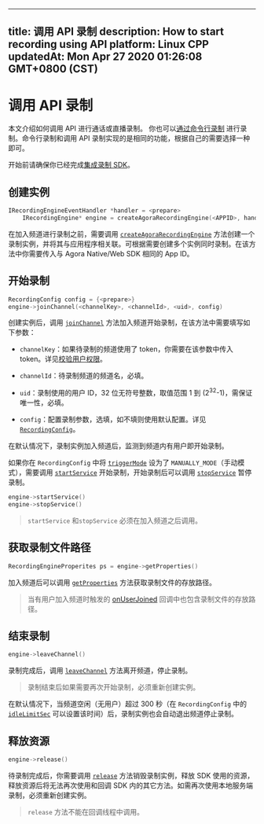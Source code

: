 
---
title: 调用 API 录制
description: How to start recording using API
platform: Linux CPP
updatedAt: Mon Apr 27 2020 01:26:08 GMT+0800 (CST)
---
# 调用 API 录制
本文介绍如何调用 API 进行通话或直播录制。 你也可以[通过命令行录制](../../cn/Recording/recording_cmd_cpp.md) 进行录制。命令行录制和调用 API 录制实现的是相同的功能，根据自己的需要选择一种即可。

开始前请确保你已经完成[集成录制 SDK](../../cn/Recording/recording_integrate_cpp.md)。

## 创建实例

```c++
IRecordingEngineEventHandler *handler = <prepare>
	IRecordingEngine* engine = createAgoraRecordingEngine(<APPID>, handler)
```

在加入频道进行录制之前，需要调用 [`createAgoraRecordingEngine`](https://docs.agora.io/cn/Recording/API%20Reference/recording_cpp/classagora_1_1recording_1_1_i_recording_engine.html#a683b055963f285fa0ca63aaab7af27d6) 方法创建一个录制实例，并将其与应用程序相关联。可根据需要创建多个实例同时录制。在该方法中你需要传入与 Agora Native/Web SDK 相同的 App ID。

## 开始录制

```c++
RecordingConfig config = {<prepare>}
engine->joinChannel(<channelKey>, <channelId>, <uid>, config)
```

创建实例后，调用 [`joinChannel`](https://docs.agora.io/cn/Recording/API%20Reference/recording_cpp/classagora_1_1recording_1_1_i_recording_engine.html#a011ff5c4a47816050be60b26ba0fb431) 方法加入频道开始录制，在该方法中需要填写如下参数：

- `channelKey`：如果待录制的频道使用了 token，你需要在该参数中传入 token。详见[校验用户权限](../../cn/Recording/token.md)。

- `channelId`：待录制频道的频道名，必填。

- `uid`：录制使用的用户 ID，32 位无符号整数，取值范围 1 到 (2<sup>32</sup>-1)，需保证唯一性，必填。

- `config`：配置录制参数，选填，如不填则使用默认配置。详见[`RecordingConfig`](https://docs.agora.io/cn/Recording/API%20Reference/recording_cpp/structagora_1_1recording_1_1_recording_config.html#a511201f4e63f0fae5ef416fb98cb49af)。

在默认情况下，录制实例加入频道后，监测到频道内有用户即开始录制。

如果你在 `RecordingConfig` 中将 [`triggerMode`](https://docs.agora.io/cn/Recording/API%20Reference/recording_cpp/namespaceagora_1_1linuxsdk.html#a652d8aefc1931391ff65ae7a088b932f) 设为了 `MANUALLY_MODE`（手动模式），需要调用 [`startService`](https://docs.agora.io/cn/Recording/API%20Reference/recording_cpp/classagora_1_1recording_1_1_i_recording_engine.html#a2d4e78e4164993e64fb0286b9108d478) 开始录制，开始录制后可以调用 [`stopService`](https://docs.agora.io/cn/Recording/API%20Reference/recording_cpp/classagora_1_1recording_1_1_i_recording_engine.html#a302a83737a67b2693ede181484af862a) 暂停录制。

```c++
engine->startService()
engine->stopService()
```

> `startService` 和`stopService` 必须在加入频道之后调用。

## 获取录制文件路径

```c++
RecordingEngineProperites ps = engine->getProperties()
```

加入频道后可以调用 [`getProperties`](https://docs.agora.io/cn/Recording/API%20Reference/recording_cpp/classagora_1_1recording_1_1_i_recording_engine.html#abf1bcd2dd5a38262ca26e50b3b182f4b) 方法获取录制文件的存放路径。

> 当有用户加入频道时触发的 [onUserJoined](https://docs.agora.io/cn/Recording/API%20Reference/recording_cpp/classagora_1_1recording_1_1_i_recording_engine_event_handler.html#a2ca947993a8c8d9ae23fc0545ae1a05d) 回调中也包含录制文件的存放路径。

## 结束录制

```c++
engine->leaveChannel()
```

录制完成后，调用 [`leaveChannel`](https://docs.agora.io/cn/Recording/API%20Reference/recording_cpp/classagora_1_1recording_1_1_i_recording_engine.html#adafb45815ad0f02dc1c8b3cadb7cd2e3) 方法离开频道，停止录制。

> 录制结束后如果需要再次开始录制，必须重新创建实例。

在默认情况下，当频道空闲（无用户）超过 300 秒（在 `RecordingConfig` 中的 [`idleLimitSec`](https://docs.agora.io/cn/Recording/API%20Reference/recording_cpp/structagora_1_1recording_1_1_recording_config.html#aca9710dfdb0596c88f26e3c1c3daf48b) 可以设置该时间）后，录制实例也会自动退出频道停止录制。

## 释放资源

```c++
engine->release()
```

待录制完成后，你需要调用 [`release`](https://docs.agora.io/cn/Recording/API%20Reference/recording_cpp/classagora_1_1recording_1_1_i_recording_engine.html#af4d33159ed8ed249991470e6833d0fd5) 方法销毁录制实例，释放 SDK 使用的资源，释放资源后将无法再次使用和回调 SDK 内的其它方法。如需再次使用本地服务端录制，必须重新创建实例。
> `release` 方法不能在回调线程中调用。

